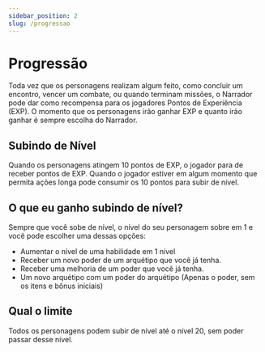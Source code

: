 ```yaml
---
sidebar_position: 2
slug: /progressao
---
```


# Progressão
Toda vez que os personagens realizam algum feito, como concluir um encontro, vencer um combate, ou quando terminam missões, o Narrador pode dar como recompensa para os jogadores Pontos de Experiência (EXP). O momento que os personagens irão ganhar EXP e quanto irão ganhar é sempre escolha do Narrador.

## Subindo de Nível
Quando os personagens atingem 10 pontos de EXP, o jogador para de receber pontos de EXP. Quando o jogador estiver em algum momento que permita ações longa pode consumir os 10 pontos para subir de nível.

## O que eu ganho subindo de nível?
Sempre que você sobe de nível, o nível do seu personagem sobre em 1 e você pode escolher uma dessas opções:
- Aumentar o nível de uma habilidade em 1 nível
- Receber um novo poder de um arquétipo que você já tenha.
- Receber uma melhoria de um poder que você já tenha.
- Um novo arquétipo com um poder do arquétipo (Apenas o poder, sem os itens e bônus iniciais)

## Qual o limite
Todos os personagens podem subir de nível até o nível 20, sem poder passar desse nível.